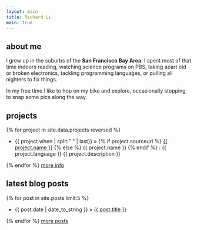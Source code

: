 ```yaml
---
layout: main
title: Richard Li
main: true
---
```

## about me
I grew up in the suburbs of the <b>San Francisco Bay Area</b>. I spent most of that time indoors reading, watching science programs on PBS, taking apart old or broken electronics, tackling programming languages, or pulling all nighters to fix things.

In my free time I like to hop on my bike and explore, occasionally stopping to snap some pics along the way.

## projects
{% for project in site.data.projects reversed %}
<div class="project">
    <ul class="chron">
        <li>
            {{ project.when | split:" " | last}} &raquo;
            {% if project.sourceurl %}
                <a href="{{ project.sourceurl }}">{{ project.name }}</a>
            {% else %}
                {{ project.name }}
            {% endif %}
             : <span>{{ project.language }}</span> {{ project.description }}
         </li>
     </ul>
</div>
{% endfor %}
<a class="more" href="/projects">more info</a>

## latest blog posts
{% for post in site.posts limit:5 %}
<ul class="chron">
    <li>{{ post.date | date_to_string }} &raquo; <a href="{{ post.url }}">{{ post.title }}</a></li>
</ul>
{% endfor %}
<a class="more" href="/blog/archives">more posts</a>
